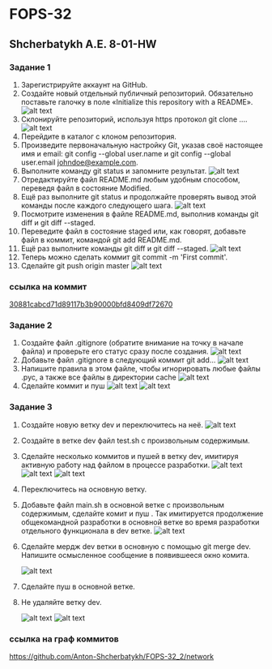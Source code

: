 # FOPS-32
## Shcherbatykh A.E. 8-01-HW
### Задание 1
1. Зарегистрируйте аккаунт на GitHub.
2. Создайте новый отдельный публичный репозиторий. Обязательно поставьте галочку в поле «Initialize this repository with a README».
![alt text](https://github.com/Anton-Shcherbatykh/FOPS-32/blob/main/images/%D0%B2%D1%8B%D0%BF%D0%BE%D0%BB%D0%BD%D0%B5%D0%BD%D0%B8%D0%B5_1_2.jpg)
3. Склонируйте репозиторий, используя https протокол git clone ....
![alt text](https://github.com/Anton-Shcherbatykh/FOPS-32/blob/main/images/%D0%B2%D1%8B%D0%BF%D0%BE%D0%BB%D0%BD%D0%B5%D0%BD%D0%B8%D0%B5_3.jpg)
4. Перейдите в каталог с клоном репозитория.
5. Произведите первоначальную настройку Git, указав своё настоящее имя и email: git config --global user.name и git config --global user.email johndoe@example.com.
6. Выполните команду git status и запомните результат.
![alt text](https://github.com/Anton-Shcherbatykh/FOPS-32/blob/main/images/%D0%B2%D1%8B%D0%BF%D0%BE%D0%BB%D0%BD%D0%B5%D0%BD%D0%B8%D0%B5_4_5_6.jpg)
7. Отредактируйте файл README.md любым удобным способом, переведя файл в состояние Modified.
8. Ещё раз выполните git status и продолжайте проверять вывод этой команды после каждого следующего шага.
![alt text](https://github.com/Anton-Shcherbatykh/FOPS-32/blob/main/images/%D0%B2%D1%8B%D0%BF%D0%BE%D0%BB%D0%BD%D0%B5%D0%BD%D0%B8%D0%B5_7_8.jpg)
9. Посмотрите изменения в файле README.md, выполнив команды git diff и git diff --staged.
10. Переведите файл в состояние staged или, как говорят, добавьте файл в коммит, командой git add README.md.
11. Ещё раз выполните команды git diff и git diff --staged.
![alt text](https://github.com/Anton-Shcherbatykh/FOPS-32/blob/main/images/%D0%B2%D1%8B%D0%BF%D0%BE%D0%BB%D0%BD%D0%B5%D0%BD%D0%B8%D0%B5_9_10_11.jpg)
12. Теперь можно сделать коммит git commit -m 'First commit'.
13. Сделайте git push origin master
![alt text](https://github.com/Anton-Shcherbatykh/FOPS-32/blob/main/images/%D0%B2%D1%8B%D0%BF%D0%BE%D0%BB%D0%BD%D0%B5%D0%BD%D0%B8%D0%B5_12_13.jpg)

### ссылка на коммит
[30881cabcd71d89117b3b90000bfd8409df72670](https://github.com/Anton-Shcherbatykh/FOPS-32/commit/30881cabcd71d89117b3b90000bfd8409df72670)


### Задание 2
1. Создайте файл .gitignore (обратите внимание на точку в начале файла) и проверьте его статус сразу после создания.
   ![alt text](https://github.com/Anton-Shcherbatykh/FOPS-32/blob/main/images/%D0%97%D0%B0%D0%B4%D0%B0%D0%BD%D0%B8%D0%B5_2_1.jpg)
2. Добавьте файл .gitignore в следующий коммит git add...
    ![alt text](https://github.com/Anton-Shcherbatykh/FOPS-32/blob/main/images/%D0%97%D0%B0%D0%B4%D0%B0%D0%BD%D0%B8%D0%B5_2_2.jpg)
3. Напишите правила в этом файле, чтобы игнорировать любые файлы .pyc, а также все файлы в директории cache
   ![alt text](https://github.com/Anton-Shcherbatykh/FOPS-32/blob/main/images/%D0%97%D0%B0%D0%B4%D0%B0%D0%BD%D0%B8%D0%B5_2_3.jpg)
4. Сделайте коммит и пуш
   ![alt text](https://github.com/Anton-Shcherbatykh/FOPS-32/blob/main/images/%D0%97%D0%B0%D0%B4%D0%B0%D0%BD%D0%B8%D0%B5_2_4.jpg)
   ![alt text](https://github.com/Anton-Shcherbatykh/FOPS-32/blob/main/images/%D0%97%D0%B0%D0%B4%D0%B0%D0%BD%D0%B8%D0%B5_2_4_1.jpg)


### Задание 3

1. Создайте новую ветку dev и переключитесь на неё.
   ![alt text](https://github.com/Anton-Shcherbatykh/FOPS-32/blob/main/images/%D0%97%D0%B0%D0%B4%D0%B0%D0%BD%D0%B8%D0%B5_3_1.jpg)
2. Создайте в ветке dev файл test.sh с произвольным содержимым.
3. Сделайте несколько коммитов и пушей в ветку dev, имитируя активную работу над файлом в процессе разработки.
    ![alt text](https://github.com/Anton-Shcherbatykh/FOPS-32/blob/main/images/%D0%97%D0%B0%D0%B4%D0%B0%D0%BD%D0%B8%D0%B5_3_2_%26_3.jpg)
   ![alt text](https://github.com/Anton-Shcherbatykh/FOPS-32/blob/main/images/%D0%97%D0%B0%D0%B4%D0%B0%D0%BD%D0%B8%D0%B5_3_3_1.jpg)
    ![alt text](https://github.com/Anton-Shcherbatykh/FOPS-32/blob/main/images/%D0%97%D0%B0%D0%B4%D0%B0%D0%BD%D0%B8%D0%B5_3_3_2.jpg)
4. Переключитесь на основную ветку.
5. Добавьте файл main.sh в основной ветке с произвольным содержимым, сделайте комит и пуш . Так имитируется продолжение общекомандной разработки в основной ветке во время разработки отдельного функционала в dev ветке.
    ![alt text](https://github.com/Anton-Shcherbatykh/FOPS-32/blob/main/images/%D0%97%D0%B0%D0%B4%D0%B0%D0%BD%D0%B8%D0%B5_3_5.jpg)
   
6. Сделайте мердж dev ветки в основную с помощью git merge dev. Напишите осмысленное сообщение в появившееся окно комита.
   
   ![alt text](https://github.com/Anton-Shcherbatykh/FOPS-32/blob/main/images/%D0%97%D0%B0%D0%B4%D0%B0%D0%BD%D0%B8%D0%B5_3_8_1.jpg)
   
7. Сделайте пуш в основной ветке.
8. Не удаляйте ветку dev.
   
    ![alt text](https://github.com/Anton-Shcherbatykh/FOPS-32/blob/main/images/%D0%97%D0%B0%D0%B4%D0%B0%D0%BD%D0%B8%D0%B5_3_7.jpg)
    ![alt text](https://github.com/Anton-Shcherbatykh/FOPS-32/blob/main/images/%D0%97%D0%B0%D0%B4%D0%B0%D0%BD%D0%B8%D0%B5_3_8.jpg)
### ссылка на граф коммитов 
https://github.com/Anton-Shcherbatykh/FOPS-32_2/network

